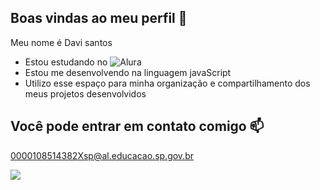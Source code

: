 ## Boas vindas ao meu perfil 💙

Meu nome é Davi santos

- Estou estudando no ![Alura](https://www.alura.com.br/)
- Estou me desenvolvendo na linguagem javaScript
- Utilizo esse espaço para minha organização e compartilhamento dos meus projetos desenvolvidos

## Você pode entrar em contato comigo 📫

0000108514382Xsp@al.educacao.sp.gov.br

![](https://media1.tenor.com/m/E5EeEP6FC4QAAAAd/crying-cry.gif)
